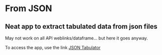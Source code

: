# From JSON 
## Neat app to extract tabulated data from json files

May not work on all API weblinks/dataframe... but here it goes anyway.

To access the app, use the link [JSON Tabulator](https://royston-soh.shinyapps.io/JSON_Tabulator) 

![]()




